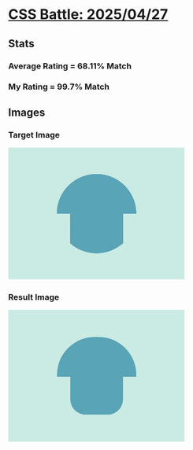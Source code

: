# [CSS Battle: 2025/04/27](https://cssbattle.dev/play/NEox2to6GLSfP1DKBJpm)

## Stats

### Average Rating = 68.11% Match

### My Rating = 99.7% Match

## Images

### Target Image

![](./images/target.png)

### Result Image

![](./images/result.png)
